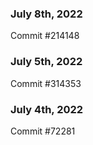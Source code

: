 ### July 8th, 2022

Commit #214148

### July 5th, 2022

Commit #314353


### July 4th, 2022

Commit #72281
